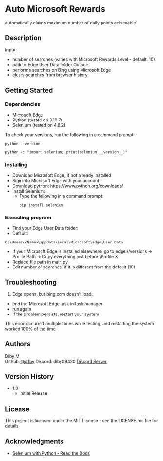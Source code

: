 # Auto Microsoft Rewards

automatically claims maximum number of daily points achievable

## Description

Input: 
* number of searches (varies with Microsoft Rewards Level - default: 10)
* path to Edge User Data folder
Output:
* performs searches on Bing using Microsoft Edge
* clears searches from browser history 

## Getting Started

### Dependencies
* Microsoft Edge
* Python (tested on 3.10.7)
* Selenium (tested on 4.8.2)

To check your versions, run the following in a command prompt:
```
python --version
```
```
python -c "import selenium; print(selenium.__version__)"
```

### Installing
* Download Microsoft Edge, if not already installed
* Sign into Microsoft Edge with your account
* Download python: https://www.python.org/downloads/
* Install Selenium:
   * Type the following in a command prompt:
      ```
      pip install selenium
      ```

### Executing program

* Find your Edge User Data folder:
 * Default: 
 ```
 C:\Users\<Name>\AppData\Local\Microsoft\Edge\User Data
 ```
 * If your Microsoft Edge is installed elsewhere, go to edge://versions -> Profile Path -> Copy everything just before \Profile X
 * Replace file path in main.py
* Edit number of searches, if it is different from the default (10)

## Troubleshooting

1) Edge opens, but bing.com doesn't load:
 * end the Microsoft Edge task in task manager
 * run again
 * if the problem persists, restart your system
 
 This error occurred multiple times while testing, and restarting the system worked 100% of the time

## Authors

Diby M.  
Github: [@d1by](https://github.com/d1by/)
Discord: diby#9420
[Discord Server](https://discord.gg/frErDjHStx)

## Version History

* 1.0
    * Initial Release

## License

This project is licensed under the MIT License - see the LICENSE.md file for details

## Acknowledgments

* [Selenium with Python - Read the Docs](https://selenium-python.readthedocs.io/)
